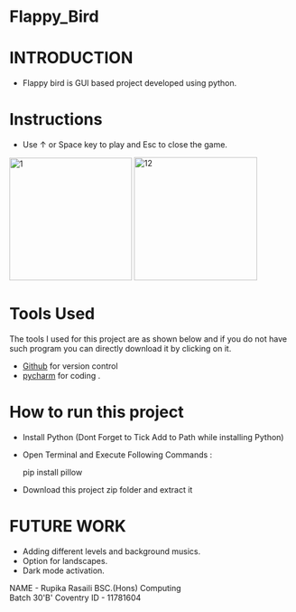 # Flappy_Bird

# INTRODUCTION 
- Flappy bird is GUI based project developed using python.

# Instructions 
- Use ↑ or Space key to play and Esc to close the game.


<img width="217" alt="1" src="https://user-images.githubusercontent.com/82575375/135750335-6fa8b8b3-a04e-4436-8fcf-41bc0280ac9a.png">   <img width="218" alt="12" src="https://user-images.githubusercontent.com/82575375/135750338-a0772ed2-be41-47e8-bb07-6c9df7b187c4.png">



# Tools Used

The tools I used for this project are as shown below and if you do not have such program you can directly download it by clicking on it.

-  [Github](https://github.com) for version control
-  [pycharm](https://www.jetbrains.com/pycharm/download/download-thanks.html?platform=windows) for coding .

# How to run this project 

- Install Python (Dont Forget to Tick Add to Path while installing Python)
- Open Terminal and Execute Following Commands :


  pip install pillow
  
- Download this project zip folder and extract it  

# FUTURE WORK 
- Adding different levels and  background musics. 
- Option for landscapes. 
- Dark mode activation. 

NAME - Rupika Rasaili 
BSC.(Hons) Computing  
Batch 30'B'
Coventry ID  - 11781604
 
